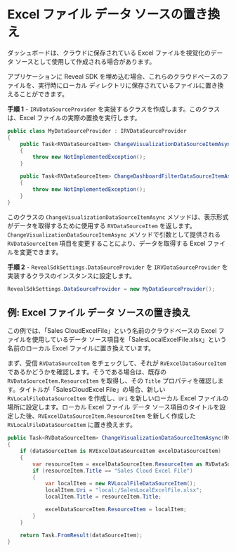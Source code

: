 # Excel ファイル データ ソースの置き換え

ダッシュボードは、クラウドに保存されている Excel ファイルを視覚化のデータ ソースとして使用して作成される場合があります。

アプリケーションに Reveal SDK を埋め込む場合、これらのクラウドベースのファイルを、実行時にローカル ディレクトリに保存されているファイルに置き換えることができます。

**手順 1** - `IRVDataSourceProvider` を実装するクラスを作成します。このクラスは、Excel ファイルの実際の置換を実行します。

```cs
public class MyDataSourceProvider : IRVDataSourceProvider
{
    public Task<RVDataSourceItem> ChangeVisualizationDataSourceItemAsync(RVDashboardFilter filter, RVDataSourceItem dataSourceItem)
    {
        throw new NotImplementedException();
    }

    public Task<RVDataSourceItem> ChangeDashboardFilterDataSourceItemAsync(RVDashboardFilter filter, RVDataSourceItem dataSourceItem)
    {
        throw new NotImplementedException();
    }
}
```

このクラスの `ChangeVisualizationDataSourceItemAsync` メソッドは、表示形式がデータを取得するために使用する `RVDataSourceItem` を返します。`ChangeVisualizationDataSourceItemAsync` メソッドで引数として提供される `RVDataSourceItem` 項目を変更することにより、データを取得する Excel ファイルを変更できます。

**手順 2** - `RevealSdkSettings.DataSourceProvider` を `IRVDataSourceProvider` を実装するクラスのインスタンスに設定します。

```cs
RevealSdkSettings.DataSourceProvider = new MyDataSourceProvider();
```

## 例: Excel ファイル データ ソースの置き換え

この例では、「Sales CloudExcelFile」という名前のクラウドベースの Excel ファイルを使用しているデータ ソース項目を「SalesLocalExcelFile.xlsx」という名前のローカル Excel ファイルに置き換えています。

まず、受信 `RVDataSourceItem` をチェックして、それが `RVExcelDataSourceItem` であるかどうかを確認します。そうである場合は、既存の `RVDataSourceItem.ResourceItem` を取得し、その `Title` プロパティを確認します。タイトルが「SalesCloudExcel File」の場合、新しい `RVLocalFileDataSourceItem` を作成し、`Uri` を新しいローカル Excel ファイルの場所に設定します。ローカル Excel ファイル データ ソース項目のタイトルを設定した後、`RVExcelDataSourceItem.ResourceItem` を新しく作成した `RVLocalFileDataSourceItem` に置き換えます。

```cs
public Task<RVDataSourceItem> ChangeVisualizationDataSourceItemAsync(RVVisualization visualization, RVDataSourceItem dataSourceItem)
{
    if (dataSourceItem is RVExcelDataSourceItem excelDataSourceItem)
    {
        var resourceItem = excelDataSourceItem.ResourceItem as RVDataSourceItem;
        if (resourceItem.Title == "Sales Cloud Excel File")
        {
            var localItem = new RVLocalFileDataSourceItem();
            localItem.Uri = "local:/SalesLocalExcelFile.xlsx";
            localItem.Title = resourceItem.Title;

            excelDataSourceItem.ResourceItem = localItem;
        }
    }

    return Task.FromResult(dataSourceItem);
}
```

